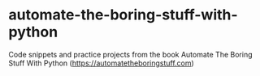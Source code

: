 # automate-the-boring-stuff-with-python
Code snippets and practice projects from the book Automate The Boring Stuff With Python (https://automatetheboringstuff.com)
